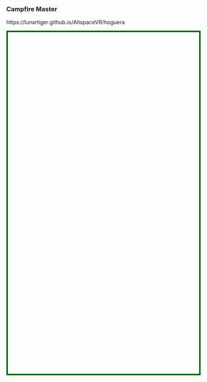 <h3>Campfire Master</h3>
<p><a href="https://lunartiger.github.io/AltspaceVR/hoguera" style="text-decoration:none">https://lunartiger.github.io/AltspaceVR/hoguera</a></p>
<div id='rawfile' style="max-width:100%;max-height:95%;height:900px;width:705px;border: 4px solid #006900;margin: auto;">
	<pre id="thePre" style="text-align:left; background:transparent; color: green;max-width:100%;max-height:100%;border: 0;"></pre>
</div>
<script>
	fetch('https://raw.githubusercontent.com/LunarTiger/AltspaceVR/master/hoguera/index.html')
	.then(body=>body.text())
	.then(body=>{
		document.getElementById('thePre').innerText = body;
	})
</script>
